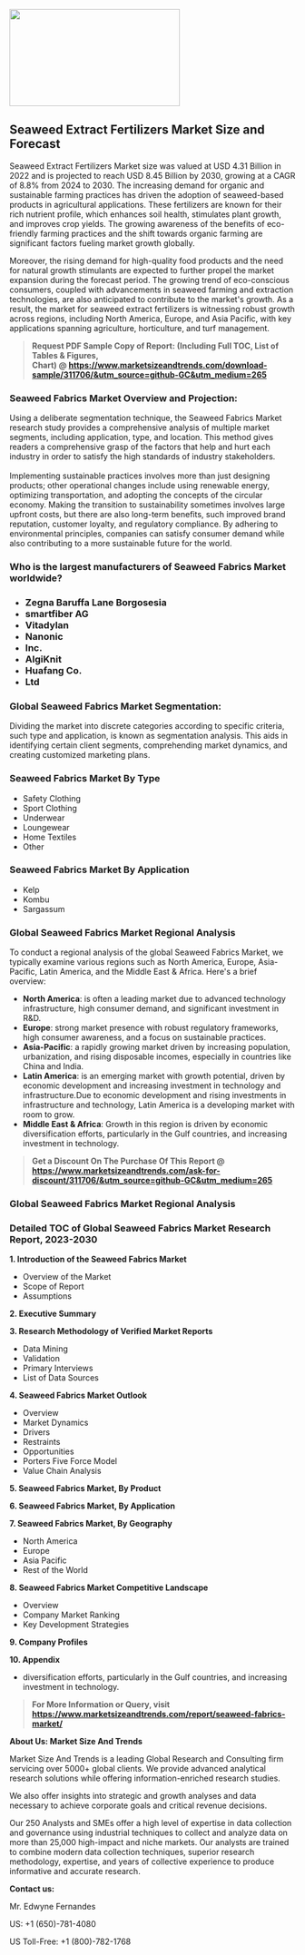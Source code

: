 <p><img class="alignnone size-medium wp-image-20088" src="https://ffe5etoiles.com/wp-content/uploads/2024/12/MST1-300x171.png" alt="" width="300" height="171" /></p><h2>Seaweed Extract Fertilizers Market Size and Forecast</h2><p>Seaweed Extract Fertilizers Market size was valued at USD 4.31 Billion in 2022 and is projected to reach USD 8.45 Billion by 2030, growing at a CAGR of 8.8% from 2024 to 2030. The increasing demand for organic and sustainable farming practices has driven the adoption of seaweed-based products in agricultural applications. These fertilizers are known for their rich nutrient profile, which enhances soil health, stimulates plant growth, and improves crop yields. The growing awareness of the benefits of eco-friendly farming practices and the shift towards organic farming are significant factors fueling market growth globally.</p><p>Moreover, the rising demand for high-quality food products and the need for natural growth stimulants are expected to further propel the market expansion during the forecast period. The growing trend of eco-conscious consumers, coupled with advancements in seaweed farming and extraction technologies, are also anticipated to contribute to the market's growth. As a result, the market for seaweed extract fertilizers is witnessing robust growth across regions, including North America, Europe, and Asia Pacific, with key applications spanning agriculture, horticulture, and turf management.</p></p><blockquote id="" class=""><strong>Request PDF Sample Copy of Report: (Including Full TOC, List of Tables &amp; Figures, Chart)&nbsp;@&nbsp;<strong><a href="https://www.marketsizeandtrends.com/download-sample/311706/&utm_source=github-GC&utm_medium=265" target="_blank">https://www.marketsizeandtrends.com/download-sample/311706/&utm_source=github-GC&utm_medium=265</a></strong></strong></blockquote><h3 id="" class="">Seaweed Fabrics Market&nbsp;Overview and Projection:</h3><p id="" class="">Using a deliberate segmentation technique, the Seaweed Fabrics Market research study provides a comprehensive analysis of multiple market segments, including application, type, and location. This method gives readers a comprehensive grasp of the factors that help and hurt each industry in order to satisfy the high standards of industry stakeholders. <br /> <br />Implementing sustainable practices involves more than just designing products; other operational changes include using renewable energy, optimizing transportation, and adopting the concepts of the circular economy. Making the transition to sustainability sometimes involves large upfront costs, but there are also long-term benefits, such improved brand reputation, customer loyalty, and regulatory compliance. By adhering to environmental principles, companies can satisfy consumer demand while also contributing to a more sustainable future for the world.</p><h3 id="" class="">Who is the largest manufacturers of&nbsp;Seaweed Fabrics Market worldwide?</h3><h3 class=""><p><ul><li>Zegna Baruffa Lane Borgosesia </li><li> smartfiber AG </li><li> Vitadylan </li><li> Nanonic </li><li> Inc. </li><li> AlgiKnit </li><li> Huafang Co. </li><li> Ltd</li></ul></p></h3><h3 id="" class="">Global&nbsp;Seaweed Fabrics Market Segmentation:</h3><p id="" class="">Dividing the market into discrete categories according to specific criteria, such type and application, is known as segmentation analysis. This aids in identifying certain client segments, comprehending market dynamics, and creating customized marketing plans.</p><h3 id="" class="">Seaweed Fabrics Market&nbsp;By Type</h3><p><p><ul><li>Safety Clothing</li><li> Sport Clothing</li><li> Underwear</li><li> Loungewear</li><li> Home Textiles</li><li> Other</p></li></ul></p></p><h3 id="" class="">Seaweed Fabrics Market&nbsp;By Application</h3><p class=""><p><ul><li>Kelp</li><li> Kombu</li><li> Sargassum</li></ul></p></p><h3 id="" class="">Global Seaweed Fabrics Market Regional Analysis</h3><p id="" class="">To conduct a regional analysis of the global Seaweed Fabrics Market, we typically examine various regions such as North America, Europe, Asia-Pacific, Latin America, and the Middle East &amp; Africa. Here's a brief overview:</p><ul><li><strong>North America</strong>: is often a leading market due to advanced technology infrastructure, high consumer demand, and significant investment in R&amp;D.</li><li><strong>Europe</strong>: strong market presence with robust regulatory frameworks, high consumer awareness, and a focus on sustainable practices.</li><li><strong>Asia-Pacific</strong>: a rapidly growing market driven by increasing population, urbanization, and rising disposable incomes, especially in countries like China and India.</li><li><strong>Latin America</strong>: is an emerging market with growth potential, driven by economic development and increasing investment in technology and infrastructure.Due to economic development and rising investments in infrastructure and technology, Latin America is a developing market with room to grow.</li><li><strong>Middle East &amp; Africa</strong>: Growth in this region is driven by economic diversification efforts, particularly in the Gulf countries, and increasing investment in technology.</li></ul><blockquote id="" class=""><strong>Get a Discount On The Purchase Of This Report @ <strong><a href="https://www.marketsizeandtrends.com/ask-for-discount/311706/&utm_source=github-GC&utm_medium=265" target="_blank">https://www.marketsizeandtrends.com/ask-for-discount/311706/&utm_source=github-GC&utm_medium=265</a></strong></strong></blockquote><h3 id="" class="">Global Seaweed Fabrics Market Regional Analysis</h3><h3 id="" class="">Detailed TOC of Global Seaweed Fabrics Market Research Report, 2023-2030</h3><p id="" class=""><strong>1. Introduction of the Seaweed Fabrics Market</strong></p><ul><li>Overview of the Market</li><li>Scope of Report</li><li>Assumptions</li></ul><p id="" class=""><strong>2. Executive Summary</strong></p><p id="" class=""><strong>3. Research Methodology of Verified Market Reports</strong></p><ul><li>Data Mining</li><li>Validation</li><li>Primary Interviews</li><li>List of Data Sources</li></ul><p id="" class=""><strong>4. Seaweed Fabrics Market Outlook</strong></p><ul><li>Overview</li><li>Market Dynamics</li><li>Drivers</li><li>Restraints</li><li>Opportunities</li><li>Porters Five Force Model</li><li>Value Chain Analysis</li></ul><p id="" class=""><strong>5. Seaweed Fabrics Market, By Product</strong></p><p id="" class=""><strong>6. Seaweed Fabrics Market, By Application</strong></p><p id="" class=""><strong>7. Seaweed Fabrics Market, By Geography</strong></p><ul><li>North America</li><li>Europe</li><li>Asia Pacific</li><li>Rest of the World</li></ul><p id="" class=""><strong>8. Seaweed Fabrics Market Competitive Landscape</strong></p><ul><li>Overview</li><li>Company Market Ranking</li><li>Key Development Strategies</li></ul><p id="" class=""><strong>9. Company Profiles</strong></p><p id="" class=""><strong>10. Appendix</strong></p><ul><li>diversification efforts, particularly in the Gulf countries, and increasing investment in technology.</li></ul><blockquote id="" class=""><strong>For More Information or Query, visit <strong><strong><a href="https://www.marketsizeandtrends.com/report/seaweed-fabrics-market/" target="_blank">https://www.marketsizeandtrends.com/report/seaweed-fabrics-market/</a></strong></strong></strong></blockquote><p id="" class=""><strong>About Us: Market Size And Trends</strong></p><p id="" class="">Market Size And Trends is a leading Global Research and Consulting firm servicing over 5000+ global clients. We provide advanced analytical research solutions while offering information-enriched research studies.</p><p id="" class="">We also offer insights into strategic and growth analyses and data necessary to achieve corporate goals and critical revenue decisions.</p><p id="" class="">Our 250 Analysts and SMEs offer a high level of expertise in data collection and governance using industrial techniques to collect and analyze data on more than 25,000 high-impact and niche markets. Our analysts are trained to combine modern data collection techniques, superior research methodology, expertise, and years of collective experience to produce informative and accurate research.</p><p id="" class=""><strong>Contact us:</strong></p><p id="" class="">Mr. Edwyne Fernandes</p><p id="" class="">US: +1 (650)-781-4080</p><p id="" class="">US Toll-Free: +1 (800)-782-1768</p>
